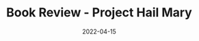 ---
title: "Book Review - Project Hail Mary"
date: "2022-04-15"
publishdate: "2022-03-26"
tags:
  - "book review"
---